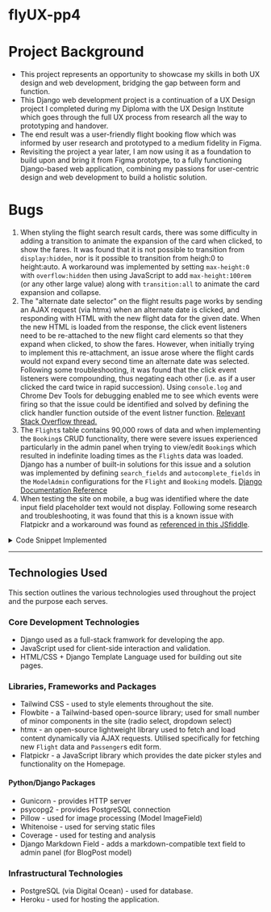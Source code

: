 # flyUX-pp4

# Project Background

- This project represents an opportunity to showcase my skills in both UX design and web development, bridging the gap between form and function. 
- This Django web development project is a continuation of a UX Design project I completed during my Diploma with the UX Design Institute which goes through the full UX process from research all the way to prototyping and handover.
- The end result was a user-friendly flight booking flow which was informed by user research and prototyped to a medium fidelity in Figma.
- Revisiting the project a year later, I am now using it as a foundation to build upon and bring it from Figma prototype, to a fully functioning Django-based web application, combining my passions for user-centric design and web development to build a holistic solution.


# Bugs
1. When styling the flight search result cards, there was some difficulty in adding a transition to animate the expansion of the card when clicked, to show the fares. It was found that it is not possible to transition from `display:hidden`, nor is it possible to transition from heigh:0 to height:auto. A workaround was implemented by setting `max-height:0` with `overflow:hidden` then using JavaScript to add `max-height:100rem` (or any other large value) along with `transition:all` to animate the card expansion and collapse.
2. The "alternate date selector" on the flight results page works by sending an AJAX request (via htmx) when an alternate date is clicked, and responding with HTML with the new flight data for the given date. When the new HTML is loaded from the response, the click event listeners need to be re-attached to the new flight card elements so that they expand when clicked, to show the fares. However, when initially trying to implement this re-attachment, an issue arose where the flight cards would not expand every second time an alternate date was selected. Following some troubleshooting, it was found that the click event listeners were compounding, thus negating each other (i.e. as if a user clicked the card twice in rapid succession). Using `console.log` and Chrome Dev Tools for debugging enabled me to see which events were firing so that the issue could be identified and solved by defining the click handler function outside of the event listner function. [Relevant Stack Overflow thread.](https://stackoverflow.com/questions/41720943/rebind-javascript-events-and-addeventlistener-fires-twice)
3.  The `Flight`s table contains 90,000 rows of data and when implementing the `Booking`s CRUD functionality, there were severe issues experienced particularly in the admin panel when trying to view/edit `Booking`s which resulted in indefinite loading times as the `Flight`s data was loaded. Django has a number of built-in solutions for this issue and a solution was implemented by defining `search_fields` and `autocomplete_fields` in the `ModelAdmin` configurations for the `Flight` and `Booking` models. [Django Documentation Reference](https://docs.djangoproject.com/en/4.2/ref/contrib/admin/#django.contrib.admin.ModelAdmin.autocomplete_fields)
4. When testing the site on mobile, a bug was identified where the date input field placeholder text would not display. Following some research and troubleshooting, it was found that this is a known issue with Flatpickr and a workaround was found as [referenced in this JSfiddle](https://jsfiddle.net/Sova12309/7bmpy9jc/9/).

<details>
<summary>Code Snippet Implemented</summary>

```css

.flatpickr-mobile:before {
    content: attr(placeholder);
    color: #9ca3af;
    width:100%;
    }

.flatpickr-mobile:focus[value]:not([value=""]):before {
    display: none;
    }
    
input[type="hidden"][value]:not([value=""]) + .flatpickr-mobile:before {
    display: none; 
    }

```

</details>

---

## Technologies Used
This section outlines the various technologies used throughout the project and the purpose each serves.

### Core Development Technologies
- Django used as a full-stack framwork for developing the app.
- JavaScript used for client-side interaction and validation.
- HTML/CSS + Django Template Language used for building out site pages.

### Libraries, Frameworks and Packages
- Tailwind CSS - used to style elements throughout the site.
- Flowbite - a Tailwind-based open-source library; used for small number of minor components in the site (radio select, dropdown select)
- htmx - an open-source lightweight library used to fetch and load content dynamically via AJAX requests. Utilised specifically for fetching new `Flight` data and `Passenger`s edit form.
- Flatpickr - a JavaScript library which provides the date picker styles and functionality on the Homepage.

#### Python/Django Packages
- Gunicorn - provides HTTP server
- psycopg2 - provides PostgreSQL connection
- Pillow - used for image processing (Model ImageField)
- Whitenoise - used for serving static files
- Coverage - used for testing and analysis
- Django Markdown Field - adds a markdown-compatible text field to admin panel (for BlogPost model)

### Infrastructural Technologies
- PostgreSQL (via Digital Ocean) - used for database.
- Heroku - used for hosting the application.